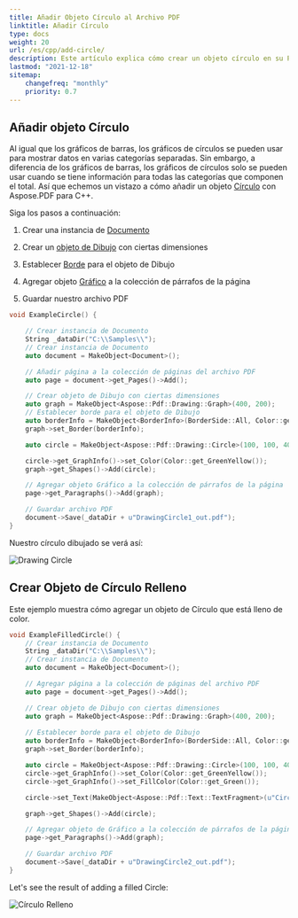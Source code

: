 ```yaml
---
title: Añadir Objeto Círculo al Archivo PDF
linktitle: Añadir Círculo
type: docs
weight: 20
url: /es/cpp/add-circle/
description: Este artículo explica cómo crear un objeto círculo en su PDF usando Aspose.PDF para C++.
lastmod: "2021-12-18"
sitemap:
    changefreq: "monthly"
    priority: 0.7
---
```


## Añadir objeto Círculo

Al igual que los gráficos de barras, los gráficos de círculos se pueden usar para mostrar datos en varias categorías separadas. Sin embargo, a diferencia de los gráficos de barras, los gráficos de círculos solo se pueden usar cuando se tiene información para todas las categorías que componen el total. Así que echemos un vistazo a cómo añadir un objeto [Círculo](https://reference.aspose.com/pdf/cpp/class/aspose.pdf.drawing.circle/) con Aspose.PDF para C++.

Siga los pasos a continuación:

1. Crear una instancia de [Documento](https://reference.aspose.com/pdf/cpp/class/aspose.pdf.document)

1. Crear un [objeto de Dibujo](https://reference.aspose.com/pdf/cpp/namespace/aspose.pdf.drawing) con ciertas dimensiones

1. Establecer [Borde](https://reference.aspose.com/pdf/cpp/class/aspose.pdf.drawing.graph#ab63dde9501441515b915fd68f66a01bd) para el objeto de Dibujo

1. Agregar objeto [Gráfico](https://reference.aspose.com/pdf/cpp/class/aspose.pdf.drawing.graph) a la colección de párrafos de la página

1. Guardar nuestro archivo PDF

```cpp
void ExampleCircle() {

    // Crear instancia de Documento
    String _dataDir("C:\\Samples\\");
    // Crear instancia de Documento
    auto document = MakeObject<Document>();

    // Añadir página a la colección de páginas del archivo PDF
    auto page = document->get_Pages()->Add();

    // Crear objeto de Dibujo con ciertas dimensiones
    auto graph = MakeObject<Aspose::Pdf::Drawing::Graph>(400, 200);
    // Establecer borde para el objeto de Dibujo
    auto borderInfo = MakeObject<BorderInfo>(BorderSide::All, Color::get_Green());
    graph->set_Border(borderInfo);

    auto circle = MakeObject<Aspose::Pdf::Drawing::Circle>(100, 100, 40);

    circle->get_GraphInfo()->set_Color(Color::get_GreenYellow());
    graph->get_Shapes()->Add(circle);

    // Agregar objeto Gráfico a la colección de párrafos de la página
    page->get_Paragraphs()->Add(graph);

    // Guardar archivo PDF
    document->Save(_dataDir + u"DrawingCircle1_out.pdf");
}
```
Nuestro círculo dibujado se verá así:

![Drawing Circle](drawing_circle.png)

## Crear Objeto de Círculo Relleno

Este ejemplo muestra cómo agregar un objeto de Círculo que está lleno de color.

```cpp
void ExampleFilledCircle() {
    // Crear instancia de Documento
    String _dataDir("C:\\Samples\\");
    // Crear instancia de Documento
    auto document = MakeObject<Document>();

    // Agregar página a la colección de páginas del archivo PDF
    auto page = document->get_Pages()->Add();

    // Crear objeto de Dibujo con ciertas dimensiones
    auto graph = MakeObject<Aspose::Pdf::Drawing::Graph>(400, 200);
    
    // Establecer borde para el objeto de Dibujo
    auto borderInfo = MakeObject<BorderInfo>(BorderSide::All, Color::get_Green());
    graph->set_Border(borderInfo);

    auto circle = MakeObject<Aspose::Pdf::Drawing::Circle>(100, 100, 40);
    circle->get_GraphInfo()->set_Color(Color::get_GreenYellow());
    circle->get_GraphInfo()->set_FillColor(Color::get_Green());

    circle->set_Text(MakeObject<Aspose::Pdf::Text::TextFragment>(u"Circle"));

    graph->get_Shapes()->Add(circle);

    // Agregar objeto de Gráfico a la colección de párrafos de la página
    page->get_Paragraphs()->Add(graph);

    // Guardar archivo PDF
    document->Save(_dataDir + u"DrawingCircle2_out.pdf");
}
```

Let's see the result of adding a filled Circle:

![Círculo Relleno](filled_circle.png)
